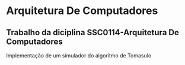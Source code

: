 # Arquitetura De Computadores
## Trabalho da diciplina SSC0114-Arquitetura De Computadores
Implementação de um simulador do algoritmo de Tomasulo
